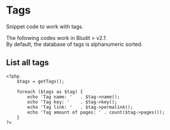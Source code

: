 # Tags
<!-- position: 6 -->

Snippet code to work with tags.

<div class="note">
The following codes work in Bludit > v2.1
</div>

<div class="note">
By default, the database of tags is alphanumeric sorted.
</div>

## List all tags
```
<?php
	$tags = getTags();

	foreach ($tags as $tag) {
		echo 'Tag name: '	. $tag->name();
		echo 'Tag key: ' 	. $tag->key();
		echo 'Tag link: ' 	. $tag->permalink();
		echo 'Tag amount of pages: ' . count($tag->pages());
	}
?>
```
